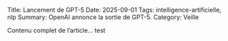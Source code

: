Title: Lancement de GPT-5
Date: 2025-09-01
Tags: intelligence-artificielle, nlp
Summary: OpenAI annonce la sortie de GPT-5.
Category: Veille

Contenu complet de l’article... test